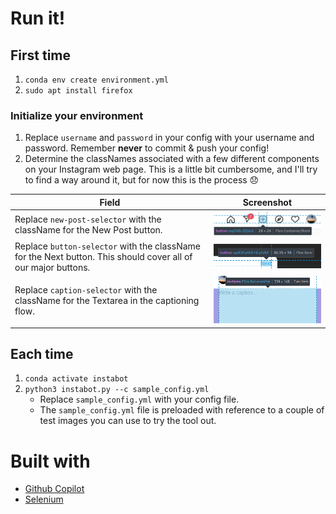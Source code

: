 # Run it!
## First time
1. `conda env create environment.yml`
2. `sudo apt install firefox`
### Initialize your environment
1. Replace `username` and `password` in your config with your username and password. Remember **never** to commit & push your config!
2. Determine the classNames associated with a few different components on your Instagram web page. This is a little bit cumbersome, and I'll try to find a way around it, but for now this is the process 😞

| Field | Screenshot |
|-|-|
| Replace `new-post-selector` with the className for the New Post button. | ![New Post Button](docs/new-post.png) |
| Replace `button-selector` with the className for the Next button. This should cover all of our major buttons. | ![Next Button](docs/next-button.png) |
| Replace `caption-selector` with the className for the Textarea in the captioning flow.| ![Caption Textarea](docs/caption-textarea.png)|

## Each time
1. `conda activate instabot`
2. `python3 instabot.py --c sample_config.yml`
    - Replace `sample_config.yml` with your config file.
    - The `sample_config.yml` file is preloaded with reference to a couple of test images you can use to try the tool out.

# Built with
- [Github Copilot](https://copilot.github.com/)
- [Selenium](https://www.selenium.dev/documentation/webdriver/browser/)
